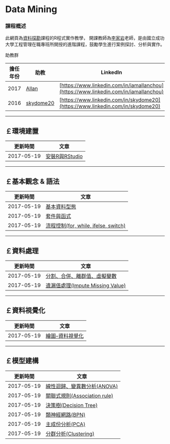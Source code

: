 
# Data Mining

### **課程概述**

此網頁為<a href="http://class-qry.acad.ncku.edu.tw/syllabus/online_display.php?syear=0105&sem=2&co_no=N061700&class_code" target="_blank">資料探勘</a>課程的R程式實作教學，
開課教師為<a href="http://polab.imis.ncku.edu.tw/Bio.html" target="_blank">李家岩</a>老師，是由國立成功大學工程管理在職專班所開授的進階課程，鼓勵學生進行案例探討、分析與實作。


助教群     

| 擔任年份   |  助教            |                      LinkedIn                                                          |
| ---------  | -----------      | ------------------------------------------------                                       |
| 2017       | [Allan][2]       | [https://www.linkedin.com/in/iamallanchou](https://www.linkedin.com/in/iamallanchou)   | 
| 2016       | [skydome20][1]   | [https://www.linkedin.com/in/skydome20](https://www.linkedin.com/in/skydome20)         | 



[1]: http://rpubs.com/skydome20/Table
[2]: http://rpubs.com/allan811118/R_programming_00



--------------------------------------------------------------------------------------------------------------------------------
  
## **￡環境建置**    
   
|  更新時間       |                      文章                                                                             |
|  -----------    | ----------------------------------------------------------------------------------------------------- |
|  2017-05-19     | [安裝R與RStudio](https://po-lab.github.io/Data-Mining/Source-File/安裝R與RStudio/安裝R與RStudio.html) | 


   
--------------------------------------------------------------------------------------------------------------------------------




   
## **￡基本觀念 & 語法**   

|  更新時間       |                      文章                                                                             |
|  -----------    | ----------------------------------------------------------------------------------------------------- |
|  2017-05-19     | [基本資料型態](https://po-lab.github.io/Data-Mining/Source-File/基本資料型態/基本資料型態.html)       | 
|  2017-05-19     | [套件與函式](https://po-lab.github.io/Data-Mining/Source-File/套件與函式/套件與函式.html)             | 
|  2017-05-19     | [流程控制(for, while, ifelse, switch)](https://po-lab.github.io/Data-Mining/Source-File/流程控制/流程控制.html)       | 



--------------------------------------------------------------------------------------------------------------------------------





   
## **￡資料處理**   
   
|  更新時間       |                      文章                                                                             |
|  -----------    | ----------------------------------------------------------------------------------------------------- |
|  2017-05-19     | [分割、合併、離群值、虛擬變數](https://po-lab.github.io/Data-Mining/Source-File/分割、合併、離群值、虛擬變數/分割、合併、離群值、虛擬變數.html)       | 
|  2017-05-19     | [遺漏值處理(Impute Missing Value)](https://po-lab.github.io/Data-Mining/Source-File/遺漏值處理/遺漏值處理.html)       | 

--------------------------------------------------------------------------------------------------------------------------------   




   
## **￡資料視覺化**  

|  更新時間       |                      文章                                                                             |
|  -----------    | ----------------------------------------------------------------------------------------------------- |
|  2017-05-19     | [繪圖–資料視覺化](https://po-lab.github.io/Data-Mining/Source-File/繪圖–資料視覺化/繪圖–資料視覺化.html)       |


--------------------------------------------------------------------------------------------------------------------------------





   
## **￡模型建構**  
   
   

|  更新時間       |                      文章                                                                             |
|  -----------    | ----------------------------------------------------------------------------------------------------- |
|  2017-05-19     | [線性迴歸、變異數分析(ANOVA)](https://po-lab.github.io/Data-Mining/Source-File/線性迴歸、變異數分析/線性迴歸、變異數分析.html)       | 
|  2017-05-19     | [關聯式規則(Association rule)](https://po-lab.github.io/Data-Mining/Source-File/關聯式規則/關聯式規則.html)             | 
|  2017-05-19     | [決策樹(Decision Tree)](https://po-lab.github.io/Data-Mining/Source-File/決策樹/決策樹.html)       | 
|  2017-05-19     | [類神經網路(BPN)](https://po-lab.github.io/Data-Mining/Source-File/類神經網路/類神經網路.html)       | 
|  2017-05-19     | [主成份分析(PCA)](https://po-lab.github.io/Data-Mining/Source-File/主成份分析/主成份分析.html)             | 
|  2017-05-19     | [分群分析(Clustering)](https://po-lab.github.io/Data-Mining/Source-File/分群分析/分群分析.html)       | 




